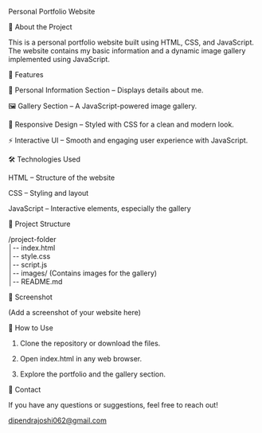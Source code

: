  Personal Portfolio Website

📝 About the Project

This is a personal portfolio website built using HTML, CSS, and JavaScript. The website contains my basic information and a dynamic image gallery implemented using JavaScript.

🚀 Features

📌 Personal Information Section – Displays details about me.

🖼️ Gallery Section – A JavaScript-powered image gallery.

🎨 Responsive Design – Styled with CSS for a clean and modern look.

⚡ Interactive UI – Smooth and engaging user experience with JavaScript.


🛠️ Technologies Used

HTML – Structure of the website

CSS – Styling and layout

JavaScript – Interactive elements, especially the gallery


📂 Project Structure

/project-folder  
│-- index.html  
│-- style.css  
│-- script.js  
│-- images/ (Contains images for the gallery)  
│-- README.md

📸 Screenshot

(Add a screenshot of your website here)

📜 How to Use

1. Clone the repository or download the files.


2. Open index.html in any web browser.


3. Explore the portfolio and the gallery section.



📧 Contact

If you have any questions or suggestions, feel free to reach out!

dipendrajoshi062@gmail.com
